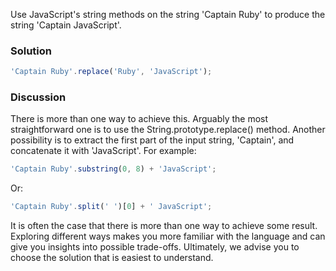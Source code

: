 Use JavaScript's string methods on the string 'Captain Ruby' to produce the string 'Captain JavaScript'.

### Solution
```JavaScript
'Captain Ruby'.replace('Ruby', 'JavaScript');
```

### Discussion
There is more than one way to achieve this. Arguably the most straightforward one is to use the String.prototype.replace() method. Another possibility is to extract the first part of the input string, 'Captain', and concatenate it with 'JavaScript'. For example:

```JavaScript
'Captain Ruby'.substring(0, 8) + 'JavaScript';
```
Or:

```JavaScript
'Captain Ruby'.split(' ')[0] + ' JavaScript';
```
It is often the case that there is more than one way to achieve some result. Exploring different ways makes you more familiar with the language and can give you insights into possible trade-offs. Ultimately, we advise you to choose the solution that is easiest to understand.


